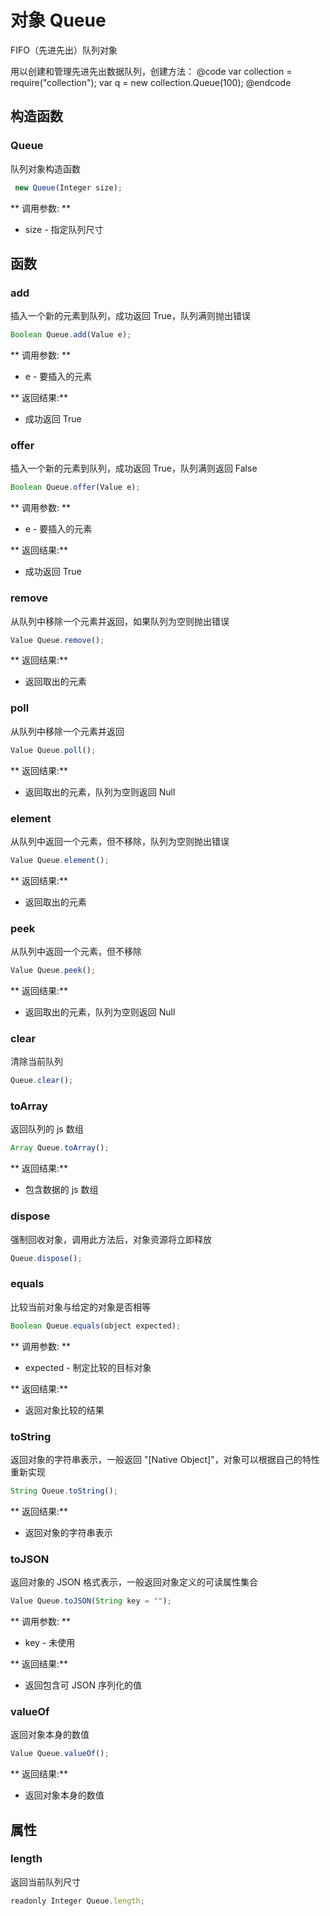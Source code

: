 # 对象 Queue
FIFO（先进先出）队列对象

用以创建和管理先进先出数据队列，创建方法：
@code
var collection = require(&#34;collection&#34;);
var q = new collection.Queue(100);
@endcode
## 构造函数
        
### Queue
队列对象构造函数
```JavaScript
 new Queue(Integer size);
```

** 调用参数: **
* size - 指定队列尺寸

## 函数
        
### add
插入一个新的元素到队列，成功返回 True，队列满则抛出错误
```JavaScript
Boolean Queue.add(Value e);
```

** 调用参数: **
* e - 要插入的元素

** 返回结果:**
* 成功返回 True

### offer
插入一个新的元素到队列，成功返回 True，队列满则返回 False
```JavaScript
Boolean Queue.offer(Value e);
```

** 调用参数: **
* e - 要插入的元素

** 返回结果:**
* 成功返回 True

### remove
从队列中移除一个元素并返回，如果队列为空则抛出错误
```JavaScript
Value Queue.remove();
```

** 返回结果:**
* 返回取出的元素

### poll
从队列中移除一个元素并返回
```JavaScript
Value Queue.poll();
```

** 返回结果:**
* 返回取出的元素，队列为空则返回 Null

### element
从队列中返回一个元素，但不移除，队列为空则抛出错误
```JavaScript
Value Queue.element();
```

** 返回结果:**
* 返回取出的元素

### peek
从队列中返回一个元素，但不移除
```JavaScript
Value Queue.peek();
```

** 返回结果:**
* 返回取出的元素，队列为空则返回 Null

### clear
清除当前队列
```JavaScript
Queue.clear();
```

### toArray
返回队列的 js 数组
```JavaScript
Array Queue.toArray();
```

** 返回结果:**
* 包含数据的 js 数组

### dispose
强制回收对象，调用此方法后，对象资源将立即释放
```JavaScript
Queue.dispose();
```

### equals
比较当前对象与给定的对象是否相等
```JavaScript
Boolean Queue.equals(object expected);
```

** 调用参数: **
* expected - 制定比较的目标对象

** 返回结果:**
* 返回对象比较的结果

### toString
返回对象的字符串表示，一般返回 &#34;[Native Object]&#34;，对象可以根据自己的特性重新实现
```JavaScript
String Queue.toString();
```

** 返回结果:**
* 返回对象的字符串表示

### toJSON
返回对象的 JSON 格式表示，一般返回对象定义的可读属性集合
```JavaScript
Value Queue.toJSON(String key = "");
```

** 调用参数: **
* key - 未使用

** 返回结果:**
* 返回包含可 JSON 序列化的值

### valueOf
返回对象本身的数值
```JavaScript
Value Queue.valueOf();
```

** 返回结果:**
* 返回对象本身的数值

## 属性
        
### length
返回当前队列尺寸
```JavaScript
readonly Integer Queue.length;
```

